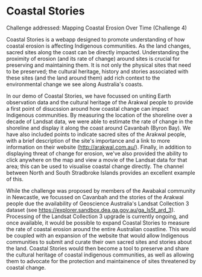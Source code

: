 # Coastal Stories

Challenge addressed: Mapping Coastal Erosion Over Time (Challenge 4)

Coastal Stories is a webapp designed to promote understanding of how coastal erosion is affecting Indigenous communities. 
As the land changes, sacred sites along the coast can be directly impacted.
Understanding the proximity of erosion (and its rate of change) around sites is crucial for preserving and maintaining them.
It is not only the physical sites that need to be preserved; the cultural heritage, history and stories associated with these sites (and the land around them) add rich context to the environmental change we see along Australia's coasts.

In our demo of Coastal Stories, we have focussed on uniting Earth observation data and the cultural heritage of the Arakwal people to provide a first point of disucssion around how coastal change can impact Indigenous communities.
By measuring the location of the shoreline over a decade of Landsat data, we were able to estimate the rate of change in the shoreline and display it along the coast around Cavanbah (Byron Bay).
We have also included points to indicate sacred sites of the Arakwal people, with a brief description of the site's importance and a link to more information on their website (http://arakwal.com.au/).
Finally, in addition to displaying threat of change for erosion, we've also provided the ability to click anywhere on the map and view a movie of the Landsat data for that area; this can be used to visualise coastal change directly.
The channel between North and South Stradbroke Islands provides an excellent example of this.

While the challenge was proposed by members of the Awabakal community in Newcastle, we focussed on Cavanbah and the stories of the Arakwal people due the availability of Geoscience Australia's Landsat Collection 3 dataset (see https://explorer.sandbox.dea.ga.gov.au/ga_ls5t_ard_3). 
Processing of the Landsat Collection 3 upgrade is currently ongoing, and once available, it would be possible to expand Coastal Stories to measure the rate of coastal erosion around the entire Australian coastline. 
This would be coupled with an expansion of the website that would allow Indigenous communities to submit and curate their own sacred sites and stories about the land. 
Coastal Stories would then become a tool to preserve and share the cultural heritage of coastal indigenous communities, as well as allowing them to advocate for the protection and maintainence of sites threatened by coastal change.
